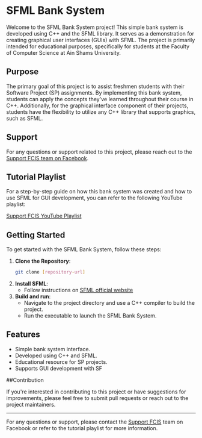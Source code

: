 # SFML Bank System

Welcome to the SFML Bank System project! This simple bank system is developed using C++ and the SFML library. It serves as a demonstration for creating graphical user interfaces (GUIs) with SFML. The project is primarily intended for educational purposes, specifically for students at the Faculty of Computer Science at Ain Shams University.

## Purpose

The primary goal of this project is to assist freshmen students with their Software Project (SP) assignments. By implementing this bank system, students can apply the concepts they've learned throughout their course in C++. Additionally, for the graphical interface component of their projects, students have the flexibility to utilize any C++ library that supports graphics, such as SFML.

## Support

For any questions or support related to this project, please reach out to the [Support FCIS team on Facebook](https://www.facebook.com/SUPPORT.FCIS).

## Tutorial Playlist

For a step-by-step guide on how this bank system was created and how to use SFML for GUI development, you can refer to the following YouTube playlist:

[Support FCIS YouTube Playlist](https://www.youtube.com/watch?v=E17Yz4ce8f0&list=PLzjOuek4I_nCpJRzcCmlCjkXdTYUquG4w)

## Getting Started

To get started with the SFML Bank System, follow these steps:

1. **Clone the Repository**: 
   ```bash
   git clone [repository-url]
   ```
2. **Install SFML**:
   - Follow instructions on [SFML official website](https://www.sfml-dev.org/index.php)
3. **Build and run**:
   - Navigate to the project directory and use a C++ compiler to build the project.
   - Run the executable to launch the SFML Bank System.

## Features

- Simple bank system interface.
- Developed using C++ and SFML.
- Educational resource for SP projects.
- Supports GUI development with SF

##Contribution

   If you're interested in contributing to this project or have suggestions for improvements, please feel free to submit pull requests or reach out to the project maintainers.


---
For any questions or support, please contact the [Support FCIS](https://www.facebook.com/SUPPORT.FCIS) team on Facebook or refer to the tutorial playlist for more information.


